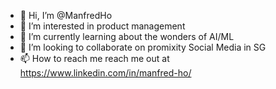 - 👋 Hi, I’m @ManfredHo
- 👀 I’m interested in product management
- 🌱 I’m currently learning about the wonders of AI/ML
- 💞️ I’m looking to collaborate on promixity Social Media in SG
- 📫 How to reach me reach me out at https://www.linkedin.com/in/manfred-ho/

<!---
ManfredHo/ManfredHo is a ✨ special ✨ repository because its `README.md` (this file) appears on your GitHub profile.
You can click the Preview link to take a look at your changes.
--->
